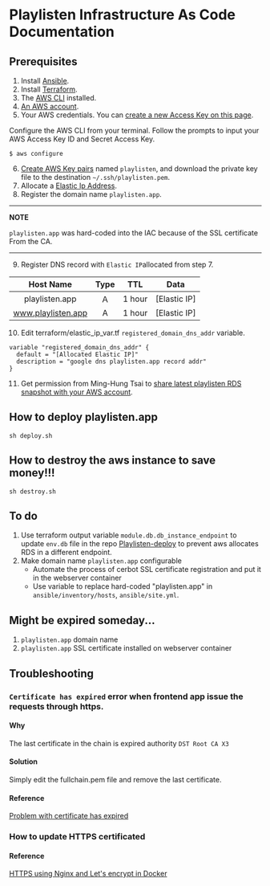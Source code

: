 # Playlisten Infrastructure As Code Documentation

## Prerequisites
1. Install [Ansible](https://docs.ansible.com/ansible/latest/installation_guide/intro_installation.html).
2. Install [Terraform](https://learn.hashicorp.com/tutorials/terraform/install-cli).
3. The [AWS CLI](https://docs.aws.amazon.com/cli/latest/userguide/getting-started-install.html) installed.
4. [An AWS account](https://aws.amazon.com/free/?all-free-tier.sort-by=item.additionalFields.SortRank&all-free-tier.sort-order=asc&awsf.Free%20Tier%20Types=*all&awsf.Free%20Tier%20Categories=*all).
5. Your AWS credentials. You can [create a new Access Key on this page](https://console.aws.amazon.com/iam/home?#/security_credentials).

Configure the AWS CLI from your terminal. Follow the prompts to input your AWS Access Key ID and Secret Access Key.
```
$ aws configure
```
6. [Create AWS Key pairs](https://console.aws.amazon.com/ec2/v2/home?#KeyPairs:sort=key-pair-id) named ``playlisten``, and download the private key file to the destination ``~/.ssh/playlisten.pem``.
7. Allocate a [Elastic Ip Address](https://console.aws.amazon.com/ec2/v2/home?#Addresses:).
8. Register the domain name ``playlisten.app``.
---
**NOTE**

``playlisten.app`` was hard-coded into the IAC because of the SSL certificate From the CA. 

---
9. Register DNS record with ``Elastic IP``allocated from step 7.

|       Host Name      |  Type  |    TTL   |      Data      |
|:--------------------:|:------:|:--------:|:--------------:|
|    playlisten.app    |   Ａ   |  1 hour  |  [Elastic IP]  |
|  www.playlisten.app  |    A   |  1 hour  |  [Elastic IP]  |

10. Edit terraform/elastic_ip_var.tf ``registered_domain_dns_addr`` variable.
```
variable "registered_domain_dns_addr" {
  default = "[Allocated Elastic IP]"
  description = "google dns playlisten.app record addr"
}
```
11. Get permission from Ming-Hung Tsai to [share latest playlisten RDS snapshot with your AWS account](https://aws.amazon.com/premiumsupport/knowledge-center/rds-snapshots-share-account/).
## How to deploy playlisten.app
```
sh deploy.sh
```

## How to destroy the aws instance to save money!!!
```
sh destroy.sh
```

## To do
1. Use terraform output variable ``module.db.db_instance_endpoint`` to update ``env.db`` file in the repo [Playlisten-deploy](https://github.com/tall15421542/Playlisten-deploy/blob/main/PlayListen-backend/env.db) to prevent aws allocates RDS in a different endpoint.
2. Make domain name ``playlisten.app`` configurable
    * Automate the process of cerbot SSL certificate registration and put it in the webserver container
    * Use variable to replace hard-coded "playlisten.app" in ``ansible/inventory/hosts``, ``ansible/site.yml``. 

## Might be expired someday...

1. ``playlisten.app`` domain name
2. ``playlisten.app`` SSL certificate installed on webserver container

## Troubleshooting
### ``Certificate has expired`` error when frontend app issue the requests through https.

#### Why
The last certificate in the chain is expired authority ``DST Root CA X3``

#### Solution 
Simply edit the fullchain.pem file and remove the last certificate.

#### Reference
[Problem with certificate has expired](https://community.letsencrypt.org/t/problem-with-certificate-has-expired/161013)

### How to update HTTPS certificated 
#### Reference
[HTTPS using Nginx and Let's encrypt in Docker](https://mindsers.blog/post/https-using-nginx-certbot-docker/)

